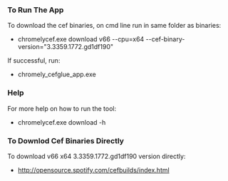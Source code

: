 
### To Run The App
To download the cef binaries, on cmd line run in same folder as binaries:

- chromelycef.exe download v66 --cpu=x64 --cef-binary-version="3.3359.1772.gd1df190"


If successful, run:
- chromely_cefglue_app.exe

### Help
For more help on how to run the tool:
- chromelycef.exe download -h

### To Downlod Cef Binaries Directly
To download v66 x64 3.3359.1772.gd1df190 version directly:

- http://opensource.spotify.com/cefbuilds/index.html
